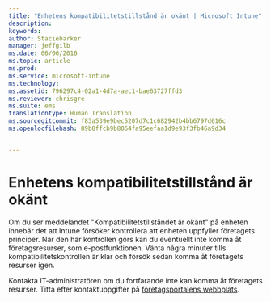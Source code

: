 ```yaml
---
title: "Enhetens kompatibilitetstillstånd är okänt | Microsoft Intune"
description: 
keywords: 
author: Staciebarker
manager: jeffgilb
ms.date: 06/06/2016
ms.topic: article
ms.prod: 
ms.service: microsoft-intune
ms.technology: 
ms.assetid: 796297c4-02a1-4d7a-aec1-bae63727ffd3
ms.reviewer: chrisgre
ms.suite: ems
translationtype: Human Translation
ms.sourcegitcommit: f83a539e9bec5207d7c1c682942b4bb6797d616c
ms.openlocfilehash: 89b8ffcb9b8064fa95eefaa1d9e93f3fb46a9d34


---
```



# Enhetens kompatibilitetstillstånd är okänt

Om du ser meddelandet "Kompatibilitetstillståndet är okänt" på enheten innebär det att Intune försöker kontrollera att enheten uppfyller företagets principer. När den här kontrollen görs kan du eventuellt inte komma åt företagsresurser, som e-postfunktionen. Vänta några minuter tills kompatibilitetskontrollen är klar och försök sedan komma åt företagets resurser igen. 

Kontakta IT-administratören om du fortfarande inte kan komma åt företagets resurser. Titta efter kontaktuppgifter på [företagsportalens webbplats](http://portal.manage.microsoft.com).



<!--HONumber=Jun16_HO4-->


